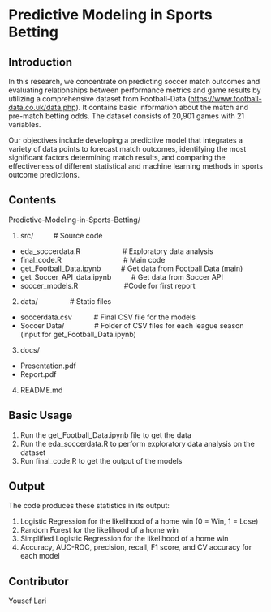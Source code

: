 # Predictive Modeling in Sports Betting

## Introduction
In this research, we concentrate on predicting soccer match outcomes and evaluating relationships between performance metrics and game results by utilizing a comprehensive dataset from Football-Data (https://www.football-data.co.uk/data.php). It contains basic information about the match and pre-match betting odds. The dataset consists of 20,901 games with 21 variables.

Our objectives include developing a predictive model that integrates a variety of data points to forecast match outcomes, identifying the most significant factors determining match results, and comparing the effectiveness of different statistical and machine learning methods in sports outcome predictions.

## Contents
Predictive-Modeling-in-Sports-Betting/  
1. src/&nbsp;&nbsp;&nbsp;&nbsp;&nbsp;&nbsp;&nbsp;&nbsp;&nbsp;&nbsp;# Source code
- eda_soccerdata.R&nbsp;&nbsp;&nbsp;&nbsp;&nbsp;&nbsp;&nbsp;&nbsp;&nbsp;&nbsp;&nbsp;&nbsp;&nbsp;&nbsp;&nbsp;&nbsp;&nbsp;&nbsp;&nbsp;&nbsp;&nbsp;# Exploratory data analysis
- final_code.R&nbsp;&nbsp;&nbsp;&nbsp;&nbsp;&nbsp;&nbsp;&nbsp;&nbsp;&nbsp;&nbsp;&nbsp;&nbsp;&nbsp;&nbsp;&nbsp;&nbsp;&nbsp;&nbsp;&nbsp;&nbsp;&nbsp;&nbsp;&nbsp;&nbsp;&nbsp;&nbsp;&nbsp;&nbsp;&nbsp;&nbsp;# Main code
- get_Football_Data.ipynb&nbsp;&nbsp;&nbsp;&nbsp;&nbsp;&nbsp;&nbsp;&nbsp;&nbsp;&nbsp;# Get data from Football Data (main)
- get_Soccer_API_data.ipynb&nbsp;&nbsp;&nbsp;&nbsp;&nbsp;&nbsp;&nbsp;&nbsp;&nbsp;&nbsp;# Get data from Soccer API
- soccer_models.R&nbsp;&nbsp;&nbsp;&nbsp;&nbsp;&nbsp;&nbsp;&nbsp;&nbsp;&nbsp;&nbsp;&nbsp;&nbsp;&nbsp;&nbsp;&nbsp;&nbsp;&nbsp;&nbsp;&nbsp;&nbsp;&nbsp;&nbsp;#Code for first report
2. data/&nbsp;&nbsp;&nbsp;&nbsp;&nbsp;&nbsp;&nbsp;&nbsp;&nbsp;&nbsp;&nbsp;&nbsp;&nbsp;&nbsp;&nbsp; # Static files
- soccerdata.csv&nbsp;&nbsp;&nbsp;&nbsp;&nbsp;&nbsp;&nbsp;&nbsp;&nbsp;&nbsp;&nbsp;# Final CSV file for the models
- Soccer Data/&nbsp;&nbsp;&nbsp;&nbsp;&nbsp;&nbsp;&nbsp;&nbsp;&nbsp;&nbsp;&nbsp;&nbsp;&nbsp;&nbsp;&nbsp;# Folder of CSV files for each league season (input for get_Football_Data.ipynb)
3. docs/
- Presentation.pdf
- Report.pdf
4. README.md

## Basic Usage
1. Run the get_Football_Data.ipynb file to get the data
2. Run the eda_soccerdata.R to perform exploratory data analysis on the dataset
3. Run final_code.R to get the output of the models

## Output
The code produces these statistics in its output:
1. Logistic Regression for the likelihood of a home win (0 = Win, 1 = Lose)
2. Random Forest for the likelihood of a home win
3. Simplified Logistic Regression for the likelihood of a home win
4. Accuracy, AUC-ROC, precision, recall, F1 score, and CV accuracy for each model

## Contributor
Yousef Lari 
